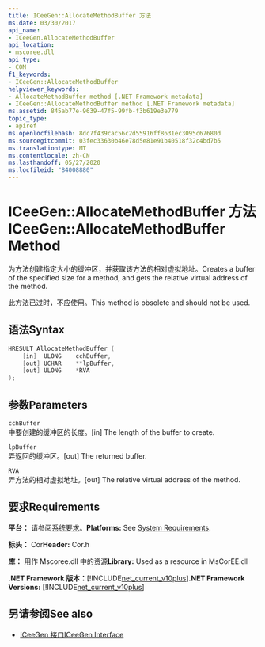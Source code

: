 ```yaml
---
title: ICeeGen::AllocateMethodBuffer 方法
ms.date: 03/30/2017
api_name:
- ICeeGen.AllocateMethodBuffer
api_location:
- mscoree.dll
api_type:
- COM
f1_keywords:
- ICeeGen::AllocateMethodBuffer
helpviewer_keywords:
- AllocateMethodBuffer method [.NET Framework metadata]
- ICeeGen::AllocateMethodBuffer method [.NET Framework metadata]
ms.assetid: 845ab77e-9639-47f5-99fb-f3b619e3e779
topic_type:
- apiref
ms.openlocfilehash: 8dc7f439cac56c2d55916ff8631ec3095c67680d
ms.sourcegitcommit: 03fec33630b46e78d5e81e91b40518f32c4bd7b5
ms.translationtype: MT
ms.contentlocale: zh-CN
ms.lasthandoff: 05/27/2020
ms.locfileid: "84008880"
---
```

# <a name="iceegenallocatemethodbuffer-method"></a><span data-ttu-id="71ca6-102">ICeeGen::AllocateMethodBuffer 方法</span><span class="sxs-lookup"><span data-stu-id="71ca6-102">ICeeGen::AllocateMethodBuffer Method</span></span>
<span data-ttu-id="71ca6-103">为方法创建指定大小的缓冲区，并获取该方法的相对虚拟地址。</span><span class="sxs-lookup"><span data-stu-id="71ca6-103">Creates a buffer of the specified size for a method, and gets the relative virtual address of the method.</span></span>  
  
 <span data-ttu-id="71ca6-104">此方法已过时，不应使用。</span><span class="sxs-lookup"><span data-stu-id="71ca6-104">This method is obsolete and should not be used.</span></span>  
  
## <a name="syntax"></a><span data-ttu-id="71ca6-105">语法</span><span class="sxs-lookup"><span data-stu-id="71ca6-105">Syntax</span></span>  
  
```cpp  
HRESULT AllocateMethodBuffer (
    [in]  ULONG    cchBuffer,
    [out] UCHAR    **lpBuffer,  
    [out] ULONG    *RVA  
);  
```  
  
## <a name="parameters"></a><span data-ttu-id="71ca6-106">参数</span><span class="sxs-lookup"><span data-stu-id="71ca6-106">Parameters</span></span>  
 `cchBuffer`  
 <span data-ttu-id="71ca6-107">中要创建的缓冲区的长度。</span><span class="sxs-lookup"><span data-stu-id="71ca6-107">[in] The length of the buffer to create.</span></span>  
  
 `lpBuffer`  
 <span data-ttu-id="71ca6-108">弄返回的缓冲区。</span><span class="sxs-lookup"><span data-stu-id="71ca6-108">[out] The returned buffer.</span></span>  
  
 `RVA`  
 <span data-ttu-id="71ca6-109">弄方法的相对虚拟地址。</span><span class="sxs-lookup"><span data-stu-id="71ca6-109">[out] The relative virtual address of the method.</span></span>  
  
## <a name="requirements"></a><span data-ttu-id="71ca6-110">要求</span><span class="sxs-lookup"><span data-stu-id="71ca6-110">Requirements</span></span>  
 <span data-ttu-id="71ca6-111">**平台：** 请参阅[系统要求](../../get-started/system-requirements.md)。</span><span class="sxs-lookup"><span data-stu-id="71ca6-111">**Platforms:** See [System Requirements](../../get-started/system-requirements.md).</span></span>  
  
 <span data-ttu-id="71ca6-112">**标头：** Cor</span><span class="sxs-lookup"><span data-stu-id="71ca6-112">**Header:** Cor.h</span></span>  
  
 <span data-ttu-id="71ca6-113">**库：** 用作 Mscoree.dll 中的资源</span><span class="sxs-lookup"><span data-stu-id="71ca6-113">**Library:** Used as a resource in MsCorEE.dll</span></span>  
  
 <span data-ttu-id="71ca6-114">**.NET Framework 版本：**[!INCLUDE[net_current_v10plus](../../../../includes/net-current-v10plus-md.md)]</span><span class="sxs-lookup"><span data-stu-id="71ca6-114">**.NET Framework Versions:** [!INCLUDE[net_current_v10plus](../../../../includes/net-current-v10plus-md.md)]</span></span>  
  
## <a name="see-also"></a><span data-ttu-id="71ca6-115">另请参阅</span><span class="sxs-lookup"><span data-stu-id="71ca6-115">See also</span></span>

- [<span data-ttu-id="71ca6-116">ICeeGen 接口</span><span class="sxs-lookup"><span data-stu-id="71ca6-116">ICeeGen Interface</span></span>](iceegen-interface.md)

